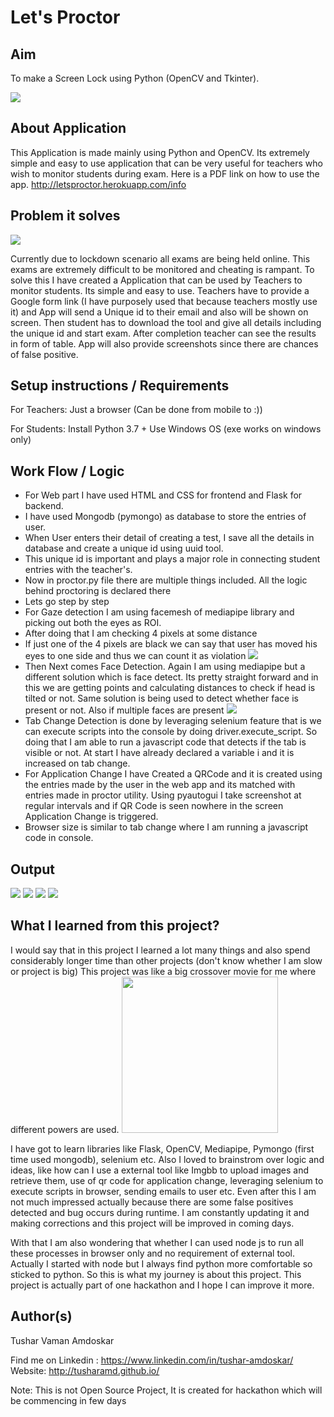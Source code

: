 # Let's Proctor 

## Aim 

To make a Screen Lock using Python (OpenCV and Tkinter).

![](https://cliply.co/wp-content/uploads/2019/03/371903161_BLINKING_EYE_400px.gif)


## About Application

This Application is made mainly using Python and OpenCV. Its extremely simple and easy to use application that can be very useful for teachers who wish to monitor students during exam. Here is a PDF link on how to use the app. http://letsproctor.herokuapp.com/info 

## Problem it solves
![](https://c.tenor.com/AKS0zwKDvMcAAAAd/mr-bean-exams.gif)

Currently due to lockdown scenario all exams are being held online. This exams are extremely difficult to be monitored and cheating is rampant. To solve this I have created a Application that can be used by Teachers to monitor students. Its simple and easy to use. Teachers have to provide a Google form link (I have purposely used that because teachers mostly use it) and App will send a Unique id to their email and also will be shown on screen. Then student has to download the tool and give all details including the unique id and start exam. After completion teacher can see the results in form of table. App will also provide screenshots since there are chances of false positive.


## Setup instructions / Requirements
For Teachers: Just a browser (Can be done from mobile to :))

For Students:
Install Python 3.7 +
Use Windows OS (exe works on windows only)

## Work Flow / Logic

- For Web part I have used HTML and CSS for frontend and Flask for backend.
- I have used Mongodb (pymongo) as database to store the entries of user.
- When User enters their detail of creating a test, I save all the details in database and create a unique id using uuid tool.
- This unique id is important and plays a major role in connecting student entries with the teacher's.
- Now in proctor.py file there are multiple things included. All the logic behind proctoring is declared there
- Lets go step by step
-   For Gaze detection I am using facemesh of mediapipe library and picking out both the eyes as ROI.
-   After doing that I am checking 4 pixels at some distance
-   If just one of the 4 pixels are black we can say that user has moved his eyes to one side and thus we can count it as violation ![](https://i.ibb.co/th4pb7r/image.png)
-   Then Next comes Face Detection. Again I am using mediapipe but a different solution which is face detect. Its pretty straight forward and in this we are getting points and calculating distances to check if head is tilted or not. Same solution is being used to detect whether face is present or not. Also if multiple faces are present ![](https://i.ibb.co/Ln9YXZG/image.png)
-   Tab Change Detection is done by leveraging selenium feature that is we can execute scripts into the console by doing driver.execute_script. So doing that I am able to run a javascript code that detects if the tab is visible or not. At start I have already declared a variable i and it is increased on tab change.
-   For Application Change I have Created a QRCode and it is created using the entries made by the user in the web app and its matched with entries made in proctor utility. Using pyautogui I take screenshot at regular intervals and if QR Code is seen nowhere in the screen Application Change is triggered.
-   Browser size is similar to tab change where I am running a javascript code in console.

## Output

![](https://i.ibb.co/4RXkxqF/image.png)
![](https://i.ibb.co/D7XyGtP/image.png)
![](https://i.ibb.co/SVqDfK4/image.png)
![](https://i.ibb.co/jr5mj6F/image.png)

## What I learned from this project?
I would say that in this project I learned a lot many things and also spend considerably longer time than other projects (don't know whether I am slow or project is big)
This project was like a big crossover movie for me where different powers are used.
<img src = "https://thumbs.gfycat.com/BogusWholeAuk-size_restricted.gif" width=250px></img>

I have got to learn libraries like Flask, OpenCV, Mediapipe, Pymongo (first time used mongodb), selenium etc. Also I loved to brainstrom over logic and ideas, like how can I use a external tool like Imgbb to upload images and retrieve them, use of qr code for application change, leveraging selenium to execute scripts in browser, sending emails to user etc. Even after this I am not much impressed actually because there are some false positives detected and bug occurs during runtime. I am constantly updating it and making corrections and this project will be improved in coming days.

With that I am also wondering that whether I can used node js to run all these processes in browser only and no requirement of external tool. Actually I started with node but I always find python more comfortable so sticked to python. So this is what my journey is about this project. This project is actually part of one hackathon and I hope I can improve it more.

## Author(s)

Tushar Vaman Amdoskar

Find me on Linkedin : https://www.linkedin.com/in/tushar-amdoskar/
Website: http://tusharamd.github.io/

Note: This is not Open Source Project, It is created for hackathon which will be commencing in few days
